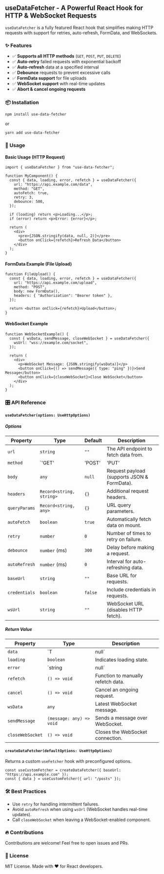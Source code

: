 ## useDataFetcher - A Powerful React Hook for HTTP & WebSocket Requests

`useDataFetcher` is a fully featured React hook that simplifies making HTTP requests with support for retries, auto-refresh, FormData, and WebSockets.

### ✨ Features
- ✅ **Supports all HTTP methods** (`GET`, `POST`, `PUT`, `DELETE`)
- ✅ **Auto-retry** failed requests with exponential backoff
- ✅ **Auto-refresh** data at a specified interval
- ✅ **Debounce** requests to prevent excessive calls
- ✅ **FormData support** for file uploads
- ✅ **WebSocket support** with real-time updates
- ✅ **Abort & cancel ongoing requests**

### 📦 Installation

```sh
npm install use-data-fetcher
```

or

```sh
yarn add use-data-fetcher
```

### 🚀 Usage

#### Basic Usage (HTTP Request)
```tsx
import { useDataFetcher } from "use-data-fetcher";

function MyComponent() {
  const { data, loading, error, refetch } = useDataFetcher({
    url: "https://api.example.com/data",
    method: "GET",
    autoFetch: true,
    retry: 3,
    debounce: 500,
  });

  if (loading) return <p>Loading...</p>;
  if (error) return <p>Error: {error}</p>;

  return (
    <div>
      <pre>{JSON.stringify(data, null, 2)}</pre>
      <button onClick={refetch}>Refresh Data</button>
    </div>
  );
}
```

#### FormData Example (File Upload)
```tsx
function FileUpload() {
  const { data, loading, error, refetch } = useDataFetcher({
    url: "https://api.example.com/upload",
    method: "POST",
    body: new FormData(),
    headers: { "Authorization": "Bearer token" },
  });

  return <button onClick={refetch}>Upload</button>;
}
```

#### WebSocket Example
```tsx
function WebSocketExample() {
  const { wsData, sendMessage, closeWebSocket } = useDataFetcher({
    wsUrl: "wss://example.com/socket",
  });

  return (
    <div>
      <p>WebSocket Message: {JSON.stringify(wsData)}</p>
      <button onClick={() => sendMessage({ type: "ping" })}>Send Message</button>
      <button onClick={closeWebSocket}>Close WebSocket</button>
    </div>
  );
}
```

### 🎛 API Reference

#### `useDataFetcher(options: UseHttpOptions)`
##### **Options**
| Property      | Type                  | Default | Description |
|--------------|-----------------------|---------|-------------|
| `url`        | `string`               | `""`     | The API endpoint to fetch data from. |
| `method`     | `'GET' | 'POST' | 'PUT' | 'DELETE'` | `'GET'` | The HTTP method to use. |
| `body`       | `any`                  | `null`   | Request payload (supports JSON & FormData). |
| `headers`    | `Record<string, string>` | `{}`     | Additional request headers. |
| `queryParams` | `Record<string, any>`  | `{}`     | URL query parameters. |
| `autoFetch`  | `boolean`              | `true`   | Automatically fetch data on mount. |
| `retry`      | `number`               | `0`      | Number of times to retry on failure. |
| `debounce`   | `number` (ms)          | `300`    | Delay before making a request. |
| `autoRefresh` | `number` (ms)         | `0`      | Interval for auto-refreshing data. |
| `baseUrl`    | `string`               | `""`     | Base URL for requests. |
| `credentials` | `boolean`             | `false`  | Include credentials in requests. |
| `wsUrl`      | `string`               | `""`     | WebSocket URL (disables HTTP fetch). |

##### **Return Value**
| Property         | Type        | Description |
|-----------------|------------|-------------|
| `data`          | `T | null`  | Response data. |
| `loading`       | `boolean`   | Indicates loading state. |
| `error`         | `string | null` | Error message if request fails. |
| `refetch`       | `() => void` | Function to manually refetch data. |
| `cancel`        | `() => void` | Cancel an ongoing request. |
| `wsData`        | `any`       | Latest WebSocket message. |
| `sendMessage`   | `(message: any) => void` | Sends a message over WebSocket. |
| `closeWebSocket` | `() => void` | Closes the WebSocket connection. |

#### `createDataFetcher(defaultOptions: UseHttpOptions)`
Returns a custom `useFetcher` hook with preconfigured options.

```tsx
const useCustomFetcher = createDataFetcher({ baseUrl: "https://api.example.com" });
const { data } = useCustomFetcher({ url: "/posts" });
```

### 🛠 Best Practices
- Use `retry` for handling intermittent failures.
- Avoid `autoRefresh` when using `wsUrl` (WebSocket handles real-time updates).
- Call `closeWebSocket` when leaving a WebSocket-enabled component.

### 🔥 Contributions
Contributions are welcome! Feel free to open issues and PRs.

### 📜 License
MIT License. Made with ❤️ for React developers.

